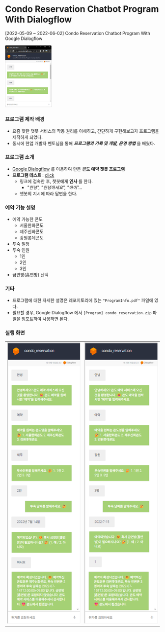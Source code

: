 # Condo Reservation Chatbot Program With Dialogflow
[2022-05-09 ~ 2022-06-02] Condo Reservation Chatbot Program With Google Dialogflow

<img src="./Program.png" width="30%" height="30%"></img>

### 프로그램 제작 배경
- 요즘 핫한 챗봇 서비스의 작동 원리를 이해하고, 간단하게 구현해보고자 프로그램을 제작하게 되었다.
- 동시에 현업 개발자 멘토님을 통해 ***프로그램의 기획 및 개발, 운영 방법*** 을 배웠다.

### 프로그램 소개
- [Google Dialogflow](https://dialogflow.cloud.google.com/) 를 이용하여 만든 **콘도 예약 챗봇 프로그램**
- **프로그램 테스트** : [click](https://console.dialogflow.com/api-client/demo/embedded/59531864-2bf1-48c7-a3e0-da40d62a1371)
  - 링크에 접속한 후, 챗봇에게 **인사** 를 한다.
    - *"안녕", "안녕하세요", "하이"...*
  - 챗봇의 지시에 따라 답변을 한다.

### 예약 기능 설명
- 예약 가능한 콘도
  - 서울한화콘도
  - 제주신화콘도
  - 강원롯데콘도
- 투숙 일정
- 투숙 인원
  - 1인
  - 2인
  - 3인
- 금연방(흡연방) 선택

### 기타
- 프로그램에 대한 자세한 설명은 레포지토리에 있는 `"ProgramInfo.pdf"` 파일에 있다.
- 필요할 경우, Google Dialogflow 에서 `[Program] condo_reservation.zip` 파일을 임포트하여 사용하면 된다.

### 실행 화면

<table>
  <th><img src="./Test1.png"></img></th>
  <th><img src="./Test2.png"></img></th>
</table>
